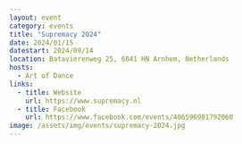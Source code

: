 ```yaml
---
layout: event
category: events
title: "Supremacy 2024"
date: 2024/01/15
datestart: 2024/09/14
location: Batavierenweg 25, 6841 HN Arnhem, Netherlands
hosts:
  - Art of Dance
links:
  - title: Website
    url: https://www.supremacy.nl
  - title: Facebook
    url: https://www.facebook.com/events/406596981792060
image: /assets/img/events/supremacy-2024.jpg
---
```

